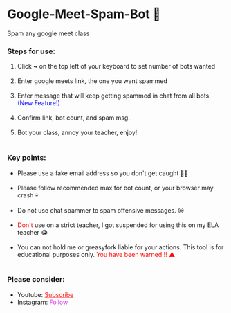 # Google-Meet-Spam-Bot 🤖
Spam any google meet class

<h3>Steps for use: </h3>
<ol style="margin-bottom:10px;">
<li>Click <b>~</b> on the top left of your keyboard to set number of bots wanted</li><br>
<li>Enter google meets link, the one you want spammed</li><br>
<li>Enter message that will keep getting spammed in chat from all bots. <span style="color:blue">(New Feature!)</span></li><br>
<li>Confirm link, bot count, and spam msg.</li><br>
<li>Bot your class, annoy your teacher, enjoy!</li><br>
</ol>


<h3>Key points:</h3>
<ul style="margin-bottom:10px;">
<li>Please use a fake email address so you don't get caught 🤦‍♂️</li><br>
<li>Please follow recommended max for bot count, or your browser may crash 💀</li><br>
<li>Do not use chat spammer to spam offensive messages. 😒</li><br>
<li><span style="color:red;">Don't</span> use on a strict teacher, I got suspended for using this on my ELA teacher 😭</span></li><br>
<li>You can not hold me or greasyfork liable for your actions. This tool is for educational purposes only. <span style="color:red;"> You have been warned !! ⚠</span></li><br>
</ul>

<h3>Please consider:</h3>
<ul>
<li>Youtube:  <a style="color:red;" target="_Blank" href="https://www.youtube.com/channel/UCinBnZ2BKAbCKA1w9lmFd0w">Subscribe</a></li>
<li>Instagram:  <a style="color:#dc2ef0;" target="_Blank" href="https://www.instagram.com/nyc.geahad.codes/">Follow</a></li>
</ul>
